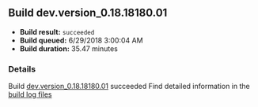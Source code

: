 ## Build dev.version_0.18.18180.01
- **Build result:** `succeeded`
- **Build queued:** 6/29/2018 3:00:04 AM
- **Build duration:** 35.47 minutes
### Details
Build [dev.version_0.18.18180.01](https://winappstudio.visualstudio.com/web/build.aspx?pcguid=a4ef43be-68ce-4195-a619-079b4d9834c2&builduri=vstfs%3a%2f%2f%2fBuild%2fBuild%2f25946) succeeded
Find detailed information in the [build log files](https://uwpctdiags.blob.core.windows.net/buildlogs/dev.version_0.18.18180.01_logs.zip)
